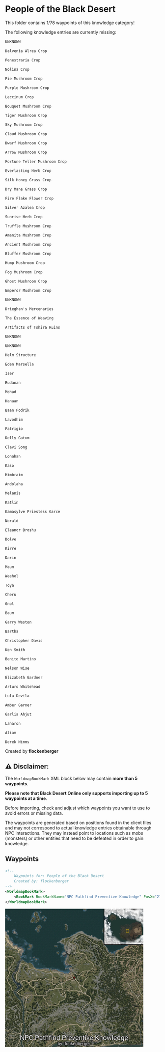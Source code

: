 # People of the Black Desert

This folder contains 1/78 waypoints of this knowledge category!

The following knowledge entries are currently missing: 

```
UNKNOWN
```

```
Dalvenia Alrea Crop
```

```
Penestraria Crop
```

```
Nolina Crop
```

```
Pie Mushroom Crop
```

```
Purple Mushroom Crop
```

```
Leccinum Crop
```

```
Bouquet Mushroom Crop
```

```
Tiger Mushroom Crop
```

```
Sky Mushroom Crop
```

```
Cloud Mushroom Crop
```

```
Dwarf Mushroom Crop
```

```
Arrow Mushroom Crop
```

```
Fortune Teller Mushroom Crop
```

```
Everlasting Herb Crop
```

```
Silk Honey Grass Crop
```

```
Dry Mane Grass Crop
```

```
Fire Flake Flower Crop
```

```
Silver Azalea Crop
```

```
Sunrise Herb Crop
```

```
Truffle Mushroom Crop
```

```
Amanita Mushroom Crop
```

```
Ancient Mushroom Crop
```

```
Bluffer Mushroom Crop
```

```
Hump Mushroom Crop
```

```
Fog Mushroom Crop
```

```
Ghost Mushroom Crop
```

```
Emperor Mushroom Crop
```

```
UNKNOWN
```

```
Drieghan's Mercenaries
```

```
The Essence of Weaving
```

```
Artifacts of Tshira Ruins
```

```
UNKNOWN
```

```
UNKNOWN
```

```
Helm Structure
```

```
Eden Marsella
```

```
Iser
```

```
Rudanan
```

```
Mohad
```

```
Hanaan
```

```
Baan Podrik
```

```
Lavodhim
```

```
Patrigio
```

```
Delly Gatum
```

```
Clavi Song
```

```
Lonahan
```

```
Kaso
```

```
Himbraim
```

```
Andolaha
```

```
Melanis
```

```
Katlin
```

```
Kamasylve Priestess Garce
```

```
Norald
```

```
Eleanor Broshu
```

```
Dolve
```

```
Kirre
```

```
Darin
```

```
Maum
```

```
Weehol
```

```
Toya
```

```
Cheru
```

```
Gnol
```

```
Baum
```

```
Garry Weston
```

```
Bartha
```

```
Christopher Davis
```

```
Ken Smith
```

```
Benito Martino
```

```
Nelson Wise
```

```
Elizabeth Gardner
```

```
Arturo Whitehead
```

```
Lula Devila
```

```
Amber Garner
```

```
Garlia Ahjut
```

```
Laharon
```

```
Aliam
```

```
Derek Nimms
```


Created by **flockenberger**

## ⚠️ Disclaimer:
The `WorldmapBookMark` XML block below may contain **more than 5 waypoints**.

**Please note that Black Desert Online only supports importing up to 5 waypoints at a time**.

Before importing, check and adjust which waypoints you want to use to avoid errors or missing data.

The waypoints are generated based on positions found in the client files and may not correspond to actual knowledge entries obtainable through NPC interactions.
They may instead point to locations such as mobs (monsters) or other entities that need to be defeated in order to gain knowledge.

## Waypoints
```xml
<!--
    Waypoints for: People of the Black Desert
    Created by: flockenberger
-->
<WorldmapBookMark>
    <BookMark BookMarkName="NPC Pathfind Preventive Knowledge" PosX="21895.599609375" PosY="-6342.47021484375" PosZ="76496.703125" />
</WorldmapBookMark>
```

<img src="./People of the Black Desert_NPC Pathfind Preventive Knowledge_Preview.webp" width="450"/> 